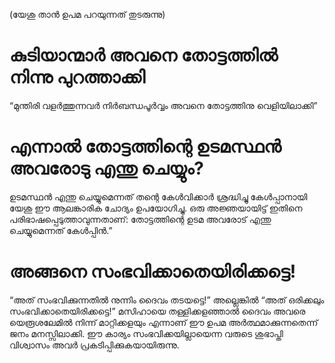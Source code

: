 (യേശു താൻ ഉപമ പറയുന്നത് തുടരുന്നു)
# കുടിയാന്മാർ അവനെ തോട്ടത്തിൽ നിന്നു പുറത്താക്കി
“മുന്തിരി വളർത്തുന്നവർ നിർബന്ധപൂർവ്വം അവനെ തോട്ടത്തിനു വെളിയിലാക്കി”
# എന്നാൽ തോട്ടത്തിന്റെ ഉടമസ്ഥൻ അവരോടു എന്തു ചെയ്യും?
ഉടമസ്ഥൻ എന്തു ചെയ്യുമെന്നത് തന്റെ കേൾവിക്കാർ ശ്രദ്ധിച്ചു കേൾപ്പാനായി യേശു ഈ ആലങ്കാരിക ചോദ്യം ഉപയോഗിച്ചു. ഒരു അജ്ഞയായിട്ട് ഇതിനെ പരിഭാഷപ്പെടുത്താവുന്നതാണ്: തോട്ടത്തിന്റെ ഉടമ അവരോട് എന്തു ചെയ്യുമെന്നത് കേൾപ്പിൻ.”
# അങ്ങനെ സംഭവിക്കാതെയിരിക്കട്ടെ!
“അത് സംഭവിക്കുന്നതിൽ നുന്നിം ദൈവം തടയട്ടെ!” അല്ലെങ്കിൽ “അത് ഒരിക്കലും സംഭവിക്കാതെയിരിക്കട്ടെ!” മസിഹായെ തള്ളിക്കളഞ്ഞാൽ ദൈവം അവരെ യെരൂശലേമിൽ നിന്ന് മാറ്റിക്കളയും എന്നാണ് ഈ ഉപമ അർത്ഥമാക്കുന്നതെന്ന് ജനം മനസ്സിലാക്കി. ഈ കാര്യം സംഭവിക്കയില്ലായെന്ന വരുടെ ശുഭാപ്തി വിശ്വാസം അവർ പ്രകടിപ്പിക്കുകയായിരുന്നു.
